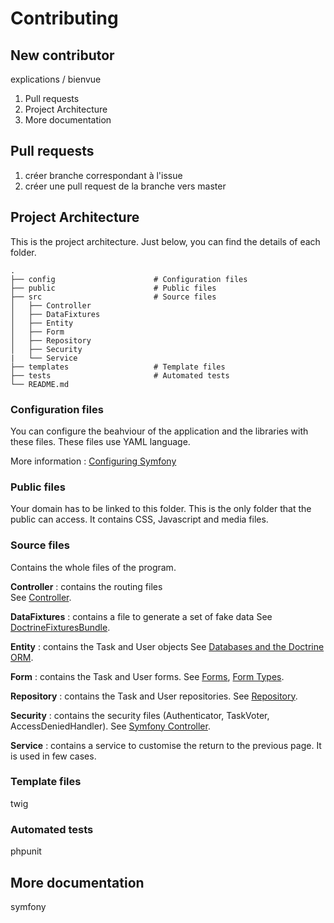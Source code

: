 # Contributing

## New contributor

explications / bienvue

1. Pull requests
2. Project Architecture
3. More documentation

## Pull requests

1. créer branche correspondant à l'issue
2. créer une pull request de la branche vers master

## Project Architecture
This is the project architecture. Just below, you can find the details of each folder.

    .
    ├── config                      # Configuration files
    ├── public                      # Public files
    ├── src                         # Source files
    │   ├── Controller              
    │   ├── DataFixtures         
    │   ├── Entity              
    │   ├── Form         
    │   ├── Repository         
    │   ├── Security
    |   └── Service           
    ├── templates                   # Template files
    ├── tests                       # Automated tests
    └── README.md

### Configuration files
You can configure the beahviour of the application and the libraries with these files. These files use YAML language.

More information : [Configuring Symfony](https://symfony.com/doc/current/configuration.html)

### Public files

Your domain has to be linked to this folder. This is the only folder that the public can access. It contains CSS, Javascript and media files.

### Source files

Contains the whole files of the program.

**Controller** : contains the routing files  
See [Controller](https://symfony.com/doc/current/controller.html).


**DataFixtures** : contains a file to generate a set of fake data
See [DoctrineFixturesBundle](https://symfony.com/bundles/DoctrineFixturesBundle/current/index.html).


**Entity** : contains the Task and User objects
See [Databases and the Doctrine ORM](https://symfony.com/doc/current/doctrine.html).

**Form** : contains the Task and User forms.
See [Forms](https://symfony.com/doc/current/forms.html), [Form Types](https://symfony.com/doc/current/reference/forms/types.html).

**Repository** : contains the Task and User repositories.
See [Repository](https://symfony.com/doc/current/controller.html).

**Security** : contains the security files (Authenticator, TaskVoter, AccessDeniedHandler).
See [Symfony Controller](https://symfony.com/doc/current/controller.html).

**Service** : contains a service to customise the return to the previous page. It is used in few cases.


### Template files
twig

### Automated tests
phpunit

## More documentation

symfony 
